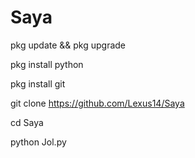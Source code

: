 # Saya
pkg update && pkg upgrade


pkg install python

pkg install git

git clone https://github.com/Lexus14/Saya

cd Saya

python Jol.py
